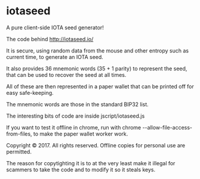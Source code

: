 # iotaseed
A pure client-side IOTA seed generator!

The code behind http://iotaseed.io/

It is secure, using random data from the mouse and other entropy such
as current time, to generate an IOTA seed.

It also provides 36 mnemonic words (35 + 1 parity) to represent the
seed, that can be used to recover the seed at all times.

All of these are then represented in a paper wallet that can be
printed off for easy safe-keeping.

The mnemonic words are those in the standard BIP32 list.

The interesting bits of code are inside jscript/iotaseed.js

If you want to test it offline in chrome, run with chrome
--allow-file-access-from-files, to make the paper wallet worker work.

Copyright © 2017. All rights reserved. Offline copies for personal use
are permitted.

The reason for copytighting it is to at the very least make it illegal
for scammers to take the code and to modify it so it steals keys.
